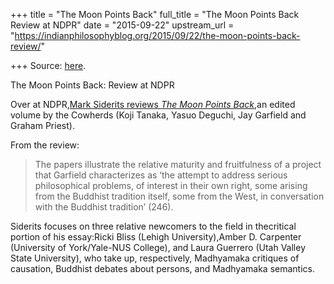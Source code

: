 +++
title = "The Moon Points Back"
full_title = "The Moon Points Back Review at NDPR"
date = "2015-09-22"
upstream_url = "https://indianphilosophyblog.org/2015/09/22/the-moon-points-back-review/"

+++
Source: [here](https://indianphilosophyblog.org/2015/09/22/the-moon-points-back-review/).

The Moon Points Back: Review at NDPR

Over at NDPR,[Mark Siderits reviews *The Moon Points
Back*](http://ndpr.nd.edu/news/60956-the-moon-points-back/),an edited
volume by the Cowherds (Koji Tanaka, Yasuo Deguchi, Jay Garfield and
Graham Priest).

From the review:

> The papers illustrate the relative maturity and fruitfulness of a
> project that Garfield characterizes as ‘the attempt to address serious
> philosophical problems, of interest in their own right, some arising
> from the Buddhist tradition itself, some from the West, in
> conversation with the Buddhist tradition’ (246).

Siderits focuses on three relative newcomers to the field in
thecritical portion of his essay:Ricki Bliss (Lehigh
University),Amber D. Carpenter (University of York/Yale-NUS College),
and Laura Guerrero (Utah Valley State University), who take up,
respectively, Madhyamaka critiques of causation, Buddhist debates about
persons, and Madhyamaka semantics.
